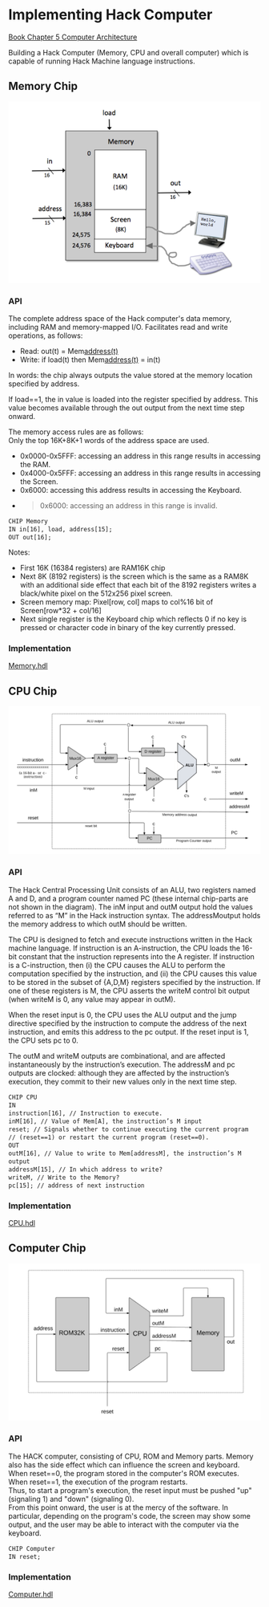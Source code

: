 # Implementing Hack Computer
[Book Chapter 5 Computer Architecture](https://www.nand2tetris.org/_files/ugd/44046b_552ed0898d5d491aabafd8a768a87c6f.pdf)  

Building a Hack Computer (Memory, CPU and overall computer) which is capable of running Hack Machine language instructions.

## Memory Chip
![Memory Chip](./notes/HackMemory.png)

### API
The complete address space of the Hack computer's data memory, including RAM and memory-mapped I/O. Facilitates read and write operations, as follows:  
- Read: out(t) = Mem[address(t)](t)  
- Write: if load(t) then Mem[address(t)](t+1) = in(t)  

In words: the chip always outputs the value stored at the memory location specified by address.  

If load==1, the in value is loaded into the register specified by address. This value becomes available through the out output from the next time step onward.  

The memory access rules are as follows:  
Only the top 16K+8K+1 words of the address space are used.  
- 0x0000-0x5FFF: accessing an address in this range results in accessing the RAM.
- 0x4000-0x5FFF: accessing an address in this range results in accessing the Screen.
- 0x6000: accessing this address results in accessing the Keyboard.
- > 0x6000: accessing an address in this range is invalid.  

```
CHIP Memory
IN in[16], load, address[15];
OUT out[16];
```

Notes:  
- First 16K (16384 registers) are RAM16K chip
- Next 8K (8192 registers) is the screen which is the same as a RAM8K with an additional side effect that each bit of the 8192 registers writes a black/white pixel on the 512x256 pixel screen.  
- Screen memory map: Pixel[row, col] maps to col%16 bit of Screen[row*32 + col/16]
- Next single register is the Keyboard chip which reflects 0 if no key is pressed or character code in binary of the key currently pressed.  

### Implementation
[Memory.hdl](./Memory.hdl)  

## CPU Chip
![CPU Chip](./notes/HackCPU.png)  

### API
The Hack Central Processing Unit consists of an ALU, two registers named A and D, and a program counter named PC (these internal chip-parts are not shown in the diagram). The inM input and outM output hold the values referred to as “M” in the Hack instruction syntax. The addressMoutput holds the memory address to which outM should be written.  

The CPU is designed to fetch and execute instructions written in the Hack machine language. If instruction is an A-instruction, the CPU loads the 16-bit constant that the instruction represents into the A register. If instruction is a C-instruction, then (i) the CPU causes the ALU to perform the computation specified by the instruction, and (ii) the CPU causes this value to be stored in the subset of {A,D,M} registers specified by the instruction. If one of these registers is M, the CPU asserts the writeM control bit output (when writeM is 0, any value may appear in outM).  

When the reset input is 0, the CPU uses the ALU output and the jump directive specified by the instruction to compute the address of the next instruction, and emits this address to the pc output. If the reset input is 1, the CPU sets pc to 0.  

The outM and writeM outputs are combinational, and are affected instantaneously by the instruction’s execution. The addressM and pc outputs are clocked: although they are affected by the instruction’s execution, they commit to their new values only in the next time step.  

```
CHIP CPU  
IN  
instruction[16], // Instruction to execute.  
inM[16], // Value of Mem[A], the instruction’s M input  
reset; // Signals whether to continue executing the current program  
// (reset==1) or restart the current program (reset==0).  
OUT  
outM[16], // Value to write to Mem[addressM], the instruction’s M output  
addressM[15], // In which address to write?  
writeM, // Write to the Memory?  
pc[15]; // address of next instruction  
```

### Implementation
[CPU.hdl](./CPU.hdl)

## Computer Chip
![Computer Chip](./notes/HackComputer.png)  

### API
The HACK computer, consisting of CPU, ROM and Memory parts.
Memory also has the side effect which can influence the screen and keyboard.   
When reset==0, the program stored in the computer's ROM executes.  
When reset==1, the execution of the program restarts.  
Thus, to start a program's execution, the reset input must be pushed "up" (signaling 1) and "down" (signaling 0).  
From this point onward, the user is at the mercy of the software. In
particular, depending on the program's code, the screen may show some
output, and the user may be able to interact with the computer via the
keyboard.  
```
CHIP Computer  
IN reset;  
```

### Implementation
[Computer.hdl](./Computer.hdl)